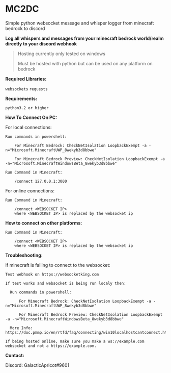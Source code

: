 # MC2DC
Simple python websocket message and whisper logger from minecraft bedrock to discord

**Log all whispers and messages from your minecraft bedrock world/realm directly to your discord webhook**

> Hosting currently only tested on windows 
>
> Must be hosted with python but can be used on any platform on bedrock


**Required Libraries:**

`websockets` `requests`

**Requirements:**

`python3.2 or higher`

**How To Connect On PC:**

For local connections:

    Run commands in powershell:

        For Minecraft Bedrock: CheckNetIsolation LoopbackExempt -a -n="Microsoft.MinecraftUWP_8wekyb3d8bbwe"

        For Minecraft Bedrock Preview: CheckNetIsolation LoopbackExempt -a -n="Microsoft.MinecraftWindowsBeta_8wekyb3d8bbwe"

    Run Command in Minecraft:

        /connect 127.0.0.1:3000


For online connections:

    Run Command in Minecraft:

        /connect <WEBSOCKET IP>
        where <WEBSOCKET IP> is replaced by the websocket ip
        

**How to connect on other platforms:**

    Run Command in Minecraft:

        /connect <WEBSOCKET IP>
        where <WEBSOCKET IP> is replaced by the websocket ip
        
**Troubleshooting:**


If minecraft is failing to connect to the websocket:

    Test webhook on https://websocketking.com

    If test works and websocket is being run localy then:    
    
      Run commands in powershell:

          For Minecraft Bedrock: CheckNetIsolation LoopbackExempt -a -n="Microsoft.MinecraftUWP_8wekyb3d8bbwe"

          For Minecraft Bedrock Preview: CheckNetIsolation LoopbackExempt -a -n="Microsoft.MinecraftWindowsBeta_8wekyb3d8bbwe"
          
      More Info: https://doc.pmmp.io/en/rtfd/faq/connecting/win10localhostcantconnect.html
      
    If being hosted online, make sure you make a ws://example.com websocket and not a https://example.com.
    
**Contact:**

Discord: GalacticApricot#9601
    
    
        


